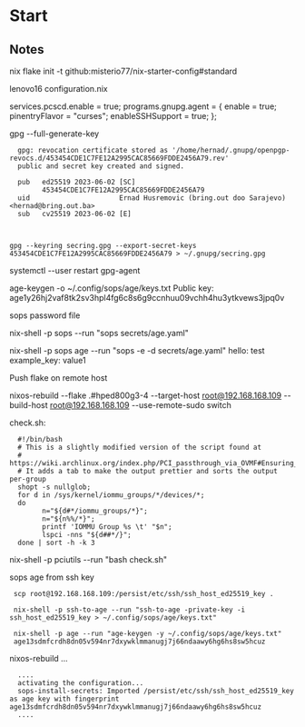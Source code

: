 # Start


## Notes

   nix flake init -t github:misterio77/nix-starter-config#standard

 
lenovo16 configuration.nix

   services.pcscd.enable = true;
   programs.gnupg.agent = {
      enable = true;
      pinentryFlavor = "curses";
      enableSSHSupport = true;
   };


   gpg --full-generate-key

      gpg: revocation certificate stored as '/home/hernad/.gnupg/openpgp-revocs.d/453454CDE1C7FE12A2995CAC85669FDDE2456A79.rev'
      public and secret key created and signed.

      pub   ed25519 2023-06-02 [SC]
            453454CDE1C7FE12A2995CAC85669FDDE2456A79
      uid                      Ernad Husremovic (bring.out doo Sarajevo) <hernad@bring.out.ba>
      sub   cv25519 2023-06-02 [E]


   
    gpg --keyring secring.gpg --export-secret-keys 453454CDE1C7FE12A2995CAC85669FDDE2456A79 > ~/.gnupg/secring.gpg



   systemctl --user restart gpg-agent


   age-keygen -o ~/.config/sops/age/keys.txt
   Public key: age1y26hj2vaf8tk2sv3hpl4fg6c8s6g9ccnhuu09vchh4hu3ytkvews3jpq0v




sops password file

   nix-shell -p sops --run "sops secrets/age.yaml"


   nix-shell -p sops age --run "sops -e -d secrets/age.yaml"
   hello: test
   example_key: value1




Push flake on remote host

   nixos-rebuild  --flake .#hped800g3-4 --target-host root@192.168.168.109 --build-host root@192.168.168.109 --use-remote-sudo switch 



check.sh:


      #!/bin/bash
      # This is a slightly modified version of the script found at 
      #    https://wiki.archlinux.org/index.php/PCI_passthrough_via_OVMF#Ensuring_that_the_groups_are_valid
      # It adds a tab to make the output prettier and sorts the output per-group
      shopt -s nullglob;
      for d in /sys/kernel/iommu_groups/*/devices/*;
      do
            n="${d#*/iommu_groups/*}";
            n="${n%%/*}";
            printf 'IOMMU Group %s \t' "$n";
            lspci -nns "${d##*/}";
      done | sort -h -k 3


   nix-shell -p pciutils --run "bash check.sh"



sops age from ssh key



     scp root@192.168.168.109:/persist/etc/ssh/ssh_host_ed25519_key .

     nix-shell -p ssh-to-age --run "ssh-to-age -private-key -i ssh_host_ed25519_key > ~/.config/sops/age/keys.txt"

     nix-shell -p age --run "age-keygen -y ~/.config/sops/age/keys.txt"
     age13sdmfcrdh8dn05v594nr7dxywklmmanugj7j66ndaawy6hg6hs8sw5hcuz


nixos-rebuild  ...

      ....
      activating the configuration...
      sops-install-secrets: Imported /persist/etc/ssh/ssh_host_ed25519_key as age key with fingerprint age13sdmfcrdh8dn05v594nr7dxywklmmanugj7j66ndaawy6hg6hs8sw5hcuz
      ....

